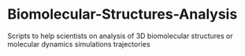 # Biomolecular-Structures-Analysis
Scripts to help scientists on analysis of 3D biomolecular structures or molecular dynamics simulations trajectories

